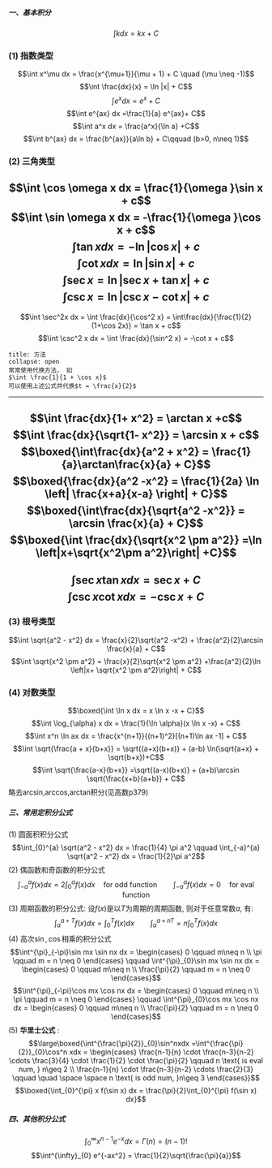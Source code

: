 ##### 一、基本积分
$$\int kdx = kx + C$$
### (1) 指数类型
$$\int x^\mu dx = \frac{x^{\mu+1}}{\mu + 1} +  C \quad (\mu \neq -1)$$
$$\int \frac{dx}{x} = \ln |x| + C$$
$$\int e^x dx = e^x + C$$
$$\int e^{ax} dx =\frac{1}{a} e^{ax}+ C$$
$$\int a^x dx = \frac{a^x}{\ln a} +C$$
$$\int b^{ax} dx = \frac{b^{ax}}{a\ln b} + C\qquad (b>0, n\neq 1)$$
### (2) 三角类型
$$\int \cos \omega x dx = \frac{1}{\omega }\sin x + c$$
$$\int \sin \omega x dx = -\frac{1}{\omega }\cos x + c$$
$$\int \tan x dx = - \ln |\cos x|  + c$$
$$\int \cot x dx = \ln |\sin x| + c$$
$$\int \sec x = \ln |\sec x + \tan x|+ c$$
$$\int  \csc x  = \ln |\csc x - \cot x| + c$$
---
$$\int \sec^2x dx = \int \frac{dx}{\cos^2 x} = \int\frac{dx}{\frac{1}{2}(1+\cos 2x)} = \tan x + c$$
$$\int \csc^2 x dx = \int \frac{dx}{\sin^2 x}  = -\cot x + c$$
`````ad-note
title: 方法
collapse: open
常常使用代换方法， 如
$\int \frac{1}{1 + \cos x}$
可以使用上述公式并代换$t = \frac{x}{2}$
`````
---
$$\int \frac{dx}{1+ x^2} = \arctan x +c$$
$$\int \frac{dx}{\sqrt{1- x^2}} = \arcsin x + c$$
$$\boxed{\int\frac{dx}{a^2 + x^2} = \frac{1}{a}\arctan\frac{x}{a} + C}$$
$$\boxed{\frac{dx}{a^2 -x^2} = \frac{1}{2a} \ln \left| \frac{x+a}{x-a} \right| + C}$$
$$\boxed{\int\frac{dx}{\sqrt{a^2 -x^2}} = \arcsin \frac{x}{a} + C}$$
$$\boxed{\int \frac{dx}{\sqrt{x^2 \pm a^2}} =\ln \left|x+\sqrt{x^2\pm a^2}\right| +C}$$
---
$$\int \sec x \tan x dx = \sec x + C$$
$$\int \csc x \cot x dx = -\csc x  +C$$
---
### (3) 根号类型
$$\int \sqrt{a^2 - x^2} dx = \frac{x}{2}\sqrt{a^2  -x^2} + \frac{a^2}{2}\arcsin \frac{x}{a} + C$$
$$\int \sqrt{x^2 \pm a^2} = \frac{x}{2}\sqrt{x^2 \pm a^2} +\frac{a^2}{2}\ln \left|x+ \sqrt{x^2 \pm a^2}\right| + C$$
### (4) 对数类型
$$\boxed{\int \ln x dx = x \ln x -x + C}$$
$$\int \log_{\alpha} x dx = \frac{1}{\ln \alpha}(x \ln x -x) + C$$
$$\int x^n \ln ax dx  = \frac{x^{n+1}}{(n+1)^2}[(n+1)\ln ax -1] + C$$
$$\int \sqrt{\frac{a + x}{b+x}} = \sqrt{(a+x)(b+x)} + (a-b) \ln(\sqrt{a+x} + \sqrt{b+x})+C$$
$$\int \sqrt{\frac{a-x}{b+x}} =\sqrt{(a-x)(b+x)} + (a+b)\arcsin \sqrt{\frac{x+b}{a+b}} + C$$
略去arcsin,arccos,arctan积分(见高数p379)

##### 三、常用定积分公式
(1) 圆面积积分公式
$$\int_{0}^{a} \sqrt{a^2 - x^2} dx = \frac{1}{4} \pi a^2 \qquad \int_{-a}^{a} \sqrt{a^2 - x^2} dx = \frac{1}{2}\pi a^2$$
(2) 偶函数和奇函数的积分公式
$$\int_{-a}^{a} f(x) dx = 2\int_{0}^{a} f(x) dx \quad \text{for odd function}\qquad \int_{-a}^{a} f(x) dx = 0 \quad \text{for eval function}$$
(3) 周期函数的积分公式: 设$f(x)$是以$T$为周期的周期函数, 则对于任意常数$a$, 有:
$$\int_{a}^{a + T}  f(x) dx = \int_{0}^{T} f(x) dx\qquad \int_{a}^{a + nT} = n \int_{0}^{T} f(x) dx$$
(4) 高次$\sin, \cos$相乘的积分公式
$$\int^{\pi}_{-\pi}\sin mx \sin nx dx = 
\begin{cases}
0 \qquad m\neq n  \\
\pi \qquad m = n \neq 0
\end{cases} \qquad 
\int^{\pi}_{0}\sin mx \sin nx dx = 
\begin{cases}
0 \qquad m\neq n  \\
\frac{\pi}{2} \qquad m = n \neq 0
\end{cases}$$
$$\int^{\pi}_{-\pi}\cos mx \cos nx dx = 
\begin{cases}
0 \qquad m\neq n  \\
\pi \qquad m = n \neq 0
\end{cases} \qquad 
\int^{\pi}_{0}\cos mx \cos nx dx = 
\begin{cases}
0 \qquad m\neq n  \\
\frac{\pi}{2} \qquad m = n \neq 0
\end{cases}$$
(5) **华里士公式** : 
$$\large\boxed{\int^{\frac{\pi}{2}}_{0}\sin^nxdx =\int^{\frac{\pi}{2}}_{0}\cos^n xdx = \begin{cases}
\frac{n-1}{n} \cdot \frac{n-3}{n-2} \cdots \frac{3}{4} \cdot \frac{1}{2} \cdot \frac{\pi}{2} \qquad n \text{ is eval num, } n\geq 2 \\
\frac{n-1}{n} \cdot \frac{n-3}{n-2} \cdots \frac{2}{3} \qquad \quad \space \space n \text{ is odd num, }n\geq 3
\end{cases}}$$
$$\boxed{\int_{0}^{\pi} x f(\sin x) dx = \frac{\pi}{2}\int_{0}^{\pi} f(\sin x) dx}$$
##### 四、其他积分公式
$$\int^{\infty}_{0} x^{n-1} e^{-x}dx = \Gamma(n) = (n-1)!$$
$$\int^{\infty}_{0} e^{-ax^2} = \frac{1}{2}\sqrt{\frac{\pi}{a}}$$
